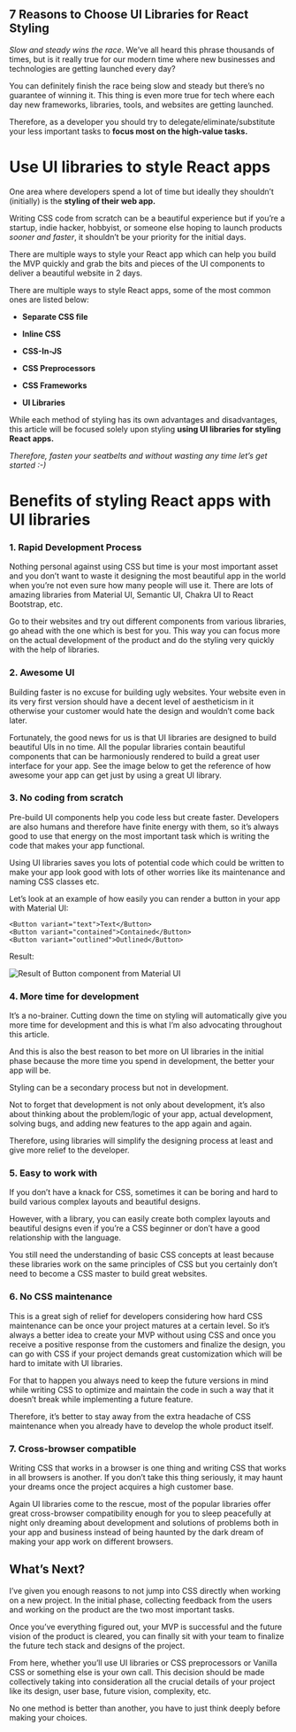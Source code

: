 ## 7 Reasons to Choose UI Libraries for React Styling

*Slow and steady wins the race*. We’ve all heard this phrase thousands of times, but is it really true for our modern time where new businesses and technologies are getting launched every day?

You can definitely finish the race being slow and steady but there’s no guarantee of winning it. This thing is even more true for tech where each day new frameworks, libraries, tools, and websites are getting launched.

Therefore, as a developer you should try to delegate/eliminate/substitute your less important tasks to **focus most on the high-value tasks.**

# Use UI libraries to style React apps

One area where developers spend a lot of time but ideally they shouldn’t (initially) is the **styling of their web app.**

Writing CSS code from scratch can be a beautiful experience but if you’re a startup, indie hacker, hobbyist, or someone else hoping to launch products *sooner and faster*, it shouldn’t be your priority for the initial days.

There are multiple ways to style your React app which can help you build the MVP quickly and grab the bits and pieces of the UI components to deliver a beautiful website in 2 days.

There are multiple ways to style React apps, some of the most common ones are listed below:

- **Separate CSS file**

- **Inline CSS**

- **CSS-In-JS**

- **CSS Preprocessors**

- **CSS Frameworks**

- **UI Libraries**

While each method of styling has its own advantages and disadvantages, this article will be focused solely upon styling **using UI libraries for styling React apps.**

*Therefore, fasten your seatbelts and without wasting any time let’s get started :-)*

# Benefits of styling React apps with UI libraries

### **1. Rapid Development Process**

Nothing personal against using CSS but time is your most important asset and you don’t want to waste it designing the most beautiful app in the world when you’re not even sure how many people will use it. There are lots of amazing libraries from Material UI, Semantic UI, Chakra UI to React Bootstrap, etc.

Go to their websites and try out different components from various libraries, go ahead with the one which is best for you. This way you can focus more on the actual development of the product and do the styling very quickly with the help of libraries.

### **2. Awesome UI**

Building faster is no excuse for building ugly websites. Your website even in its very first version should have a decent level of aestheticism in it otherwise your customer would hate the design and wouldn’t come back later.

Fortunately, the good news for us is that UI libraries are designed to build beautiful UIs in no time. All the popular libraries contain beautiful components that can be harmoniously rendered to build a great user interface for your app. See the image below to get the reference of how awesome your app can get just by using a great UI library.

### **3. No coding from scratch**

Pre-build UI components help you code less but create faster. Developers are also humans and therefore have finite energy with them, so it’s always good to use that energy on the most important task which is writing the code that makes your app functional.

Using UI libraries saves you lots of potential code which could be written to make your app look good with lots of other worries like its maintenance and naming CSS classes etc.

Let’s look at an example of how easily you can render a button in your app with Material UI:

```
<Button variant="text">Text</Button>
<Button variant="contained">Contained</Button>
<Button variant="outlined">Outlined</Button>
```

Result:

![Result of Button component from Material UI](https://cdn.hashnode.com/res/hashnode/image/upload/v1641059925315/hPFxnPTCu.png)

### 4. More time for development

It’s a no-brainer. Cutting down the time on styling will automatically give you more time for development and this is what I’m also advocating throughout this article.

And this is also the best reason to bet more on UI libraries in the initial phase because the more time you spend in development, the better your app will be.

Styling can be a secondary process but not in development.

Not to forget that development is not only about development, it’s also about thinking about the problem/logic of your app, actual development, solving bugs, and adding new features to the app again and again.

Therefore, using libraries will simplify the designing process at least and give more relief to the developer.

### 5. Easy to work with

If you don’t have a knack for CSS, sometimes it can be boring and hard to build various complex layouts and beautiful designs.

However, with a library, you can easily create both complex layouts and beautiful designs even if you’re a CSS beginner or don’t have a good relationship with the language.

You still need the understanding of basic CSS concepts at least because these libraries work on the same principles of CSS but you certainly don’t need to become a CSS master to build great websites.

### 6. No CSS maintenance

This is a great sigh of relief for developers considering how hard CSS maintenance can be once your project matures at a certain level. So it’s always a better idea to create your MVP without using CSS and once you receive a positive response from the customers and finalize the design, you can go with CSS if your project demands great customization which will be hard to imitate with UI libraries.

For that to happen you always need to keep the future versions in mind while writing CSS to optimize and maintain the code in such a way that it doesn’t break while implementing a future feature.

Therefore, it’s better to stay away from the extra headache of CSS maintenance when you already have to develop the whole product itself.

### 7. Cross-browser compatible

Writing CSS that works in a browser is one thing and writing CSS that works in all browsers is another. If you don’t take this thing seriously, it may haunt your dreams once the project acquires a high customer base.

Again UI libraries come to the rescue, most of the popular libraries offer great cross-browser compatibility enough for you to sleep peacefully at night only dreaming about development and solutions of problems both in your app and business instead of being haunted by the dark dream of making your app work on different browsers.

## What’s Next?

I’ve given you enough reasons to not jump into CSS directly when working on a new project. In the initial phase, collecting feedback from the users and working on the product are the two most important tasks.

Once you’ve everything figured out, your MVP is successful and the future vision of the product is cleared, you can finally sit with your team to finalize the future tech stack and designs of the project.

From here, whether you’ll use UI libraries or CSS preprocessors or Vanilla CSS or something else is your own call. This decision should be made collectively taking into consideration all the crucial details of your project like its design, user base, future vision, complexity, etc.

No one method is better than another, you have to just think deeply before making your choices.


